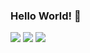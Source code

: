 ### Hello World! 👋
<a href="https://www.youtube.com/" target="_blank"><img src="https://img.shields.io/badge/++-blue?style=flat-square&logo=C%2B%2B&logoColor=white"/></a>
<a href="https://www.youtube.com/" target="_blank"><img src="https://img.shields.io/badge/-blue?style=flat-square&logo=C&logoColor=white"/></a>
<a href="https://www.youtube.com/" target="_blank"><img src="https://img.shields.io/badge/-red?style=for-the-badge&logo=YouTube&logoColor=white"/></a>
